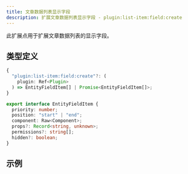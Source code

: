 ```yaml
---
title: 文章数据列表显示字段
description: 扩展文章数据列表显示字段 - plugin:list-item:field:create
---
```


此扩展点用于扩展文章数据列表的显示字段。

## 类型定义

```ts
{
  "plugin:list-item:field:create"?: (
    plugin: Ref<Plugin>
  ) => EntityFieldItem[] | Promise<EntityFieldItem[]>;
}
```

```ts title="EntityFieldItem"
export interface EntityFieldItem {
  priority: number;
  position: "start" | "end";
  component: Raw<Component>;
  props?: Record<string, unknown>;
  permissions?: string[];
  hidden?: boolean;
}
```

## 示例
